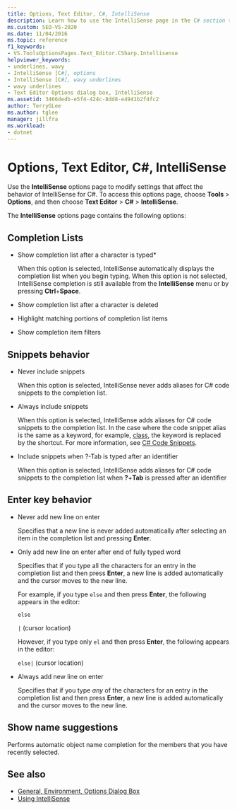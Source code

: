 ```yaml
---
title: Options, Text Editor, C#, IntelliSense
description: Learn how to use the IntelliSense page in the C# section to modify settings that affect the behavior of IntelliSense for C#.
ms.custom: SEO-VS-2020
ms.date: 11/04/2016
ms.topic: reference
f1_keywords:
- VS.ToolsOptionsPages.Text_Editor.CSharp.Intellisense
helpviewer_keywords:
- underlines, wavy
- IntelliSense [C#], options
- IntelliSense [C#], wavy underlines
- wavy underlines
- Text Editor Options dialog box, IntelliSense
ms.assetid: 3466dedb-e5f4-424c-8dd8-e4941b2f4fc2
author: TerryGLee
ms.author: tglee
manager: jillfra
ms.workload:
- dotnet
---
```

# Options, Text Editor, C#, IntelliSense

Use the **IntelliSense** options page to modify settings that affect the behavior of IntelliSense for C#. To access this options page, choose **Tools** > **Options**, and then choose **Text Editor** > **C#** > **IntelliSense**.

The **IntelliSense** options page contains the following options:

## Completion Lists

- Show completion list after a character is typed*

   When this option is selected, IntelliSense automatically displays the completion list when you begin typing. When this option is not selected, IntelliSense completion is still available from the **IntelliSense** menu or by pressing **Ctrl**+**Space**.

- Show completion list after a character is deleted

- Highlight matching portions of completion list items

- Show completion item filters

## Snippets behavior

- Never include snippets

   When this option is selected, IntelliSense never adds aliases for C# code snippets to the completion list.

- Always include snippets

   When this option is selected, IntelliSense adds aliases for C# code snippets to the completion list. In the case where the code snippet alias is the same as a keyword, for example, [class](/dotnet/csharp/language-reference/keywords/class), the keyword is replaced by the shortcut. For more information, see [C# Code Snippets](../../ide/visual-csharp-code-snippets.md).

- Include snippets when ?-Tab is typed after an identifier

   When this option is selected, IntelliSense adds aliases for C# code snippets to the completion list when **?**+**Tab** is pressed after an identifier

## Enter key behavior

- Never add new line on enter

   Specifies that a new line is never added automatically after selecting an item in the completion list and pressing **Enter**.

- Only add new line on enter after end of fully typed word

   Specifies that if you type all the characters for an entry in the completion list and then press **Enter**, a new line is added automatically and the cursor moves to the new line.

   For example, if you type `else` and then press **Enter**, the following appears in the editor:

   `else`

   `|` (cursor location)

   However, if you type only `el` and then press **Enter**, the following appears in the editor:

   `else|` (cursor location)

- Always add new line on enter

   Specifies that if you type *any* of the characters for an entry in the completion list and then press **Enter**, a new line is added automatically and the cursor moves to the new line.

## Show name suggestions

Performs automatic object name completion for the members that you have recently selected.

## See also

- [General, Environment, Options Dialog Box](../../ide/reference/general-environment-options-dialog-box.md)
- [Using IntelliSense](../../ide/using-intellisense.md)
